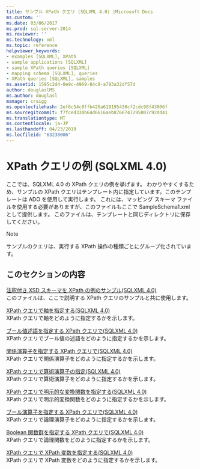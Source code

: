 ```yaml
---
title: サンプル XPath クエリ (SQLXML 4.0) |Microsoft Docs
ms.custom: ''
ms.date: 03/06/2017
ms.prod: sql-server-2014
ms.reviewer: ''
ms.technology: xml
ms.topic: reference
helpviewer_keywords:
- examples [SQLXML], XPath
- sample applications [SQLXML]
- sample XPath queries [SQLXML]
- mapping schema [SQLXML], queries
- XPath queries [SQLXML], samples
ms.assetid: 1595c2d4-0e9c-4969-84c8-a793a32df57d
author: douglaslMS
ms.author: douglasl
manager: craigg
ms.openlocfilehash: 2ef6c54c8ffb426a619195430cf2cdc98f43006f
ms.sourcegitcommit: f7fced330b64d6616aeb8766747295807c92dd41
ms.translationtype: MT
ms.contentlocale: ja-JP
ms.lasthandoff: 04/23/2019
ms.locfileid: "63238006"
---
```

# <a name="sample-xpath-queries-sqlxml-40"></a>XPath クエリの例 (SQLXML 4.0)
  ここでは、SQLXML 4.0 の XPath クエリの例を挙げます。 わかりやすくするため、サンプルの XPath クエリはテンプレート内に指定しています。このテンプレートは ADO を使用して実行します。 これには、マッピング スキーマ ファイルを使用する必要がありますが、このファイルもここで SampleSchema1.xml として提供します。 このファイルは、テンプレートと同じディレクトリに保存してください。  
  
> [!NOTE]  
>  サンプルのクエリは、実行する XPath 操作の種類ごとにグループ化されています。  
  
## <a name="in-this-section"></a>このセクションの内容  
 [注釈付き XSD スキーマを XPath の例のサンプル&#40;SQLXML 4.0&#41;](sample-annotated-xsd-schema-for-xpath-examples-sqlxml-4-0.md)  
 このファイルは、ここで説明する XPath クエリのサンプルと共に使用します。  
  
 [XPath クエリで軸を指定する&#40;SQLXML 4.0&#41;](specifying-axes-in-xpath-queries-sqlxml-4-0.md)  
 XPath クエリで軸をどのように指定するかを示します。  
  
 [ブール値述語を指定する XPath クエリで&#40;SQLXML 4.0&#41;](specifying-boolean-valued-predicates-in-xpath-queries-sqlxml-4-0.md)  
 XPath クエリでブール値の述語をどのように指定するかを示します。  
  
 [関係演算子を指定する XPath クエリで&#40;SQLXML 4.0&#41;](specifying-relational-operators-in-xpath-queries-sqlxml-4-0.md)  
 XPath クエリで関係演算子をどのように指定するかを示します。  
  
 [XPath クエリで算術演算子の指定&#40;SQLXML 4.0&#41;](specifying-arithmetic-operators-in-xpath-queries-sqlxml-4-0.md)  
 XPath クエリで算術演算子をどのように指定するかを示します。  
  
 [XPath クエリで明示的な変換関数を指定する&#40;SQLXML 4.0&#41;](specifying-explicit-conversion-functions-in-xpath-queries-sqlxml-4-0.md)  
 XPath クエリで明示的変換関数をどのように指定するかを示します。  
  
 [ブール演算子を指定する XPath クエリで&#40;SQLXML 4.0&#41;](specifying-boolean-operators-in-xpath-queries-sqlxml-4-0.md)  
 XPath クエリで論理演算子をどのように指定するかを示します。  
  
 [Boolean 関数群を指定する XPath クエリで&#40;SQLXML 4.0&#41;](specifying-boolean-functions-in-xpath-queries-sqlxml-4-0.md)  
 XPath クエリで論理関数をどのように指定するかを示します。  
  
 [XPath クエリで XPath 変数を指定する&#40;SQLXML 4.0&#41;](specifying-xpath-variables-in-xpath-queries-sqlxml-4-0.md)  
 XPath クエリで XPath 変数をどのように指定するかを示します。  
  
  
